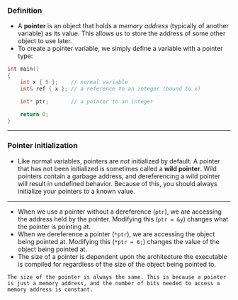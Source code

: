 ### Definition
- A **pointer** is an object that holds a _memory address_ (typically of another variable) as its value. This allows us to store the address of some other object to use later.
- To create a pointer variable, we simply define a variable with a pointer type:
```cpp
int main()
{
    int x { 5 };    // normal variable
    int& ref { x }; // a reference to an integer (bound to x)

    int* ptr;       // a pointer to an integer

    return 0;
}
```

---

### Pointer initialization

- Like normal variables, pointers are _not_ initialized by default. A pointer that has not been initialized is sometimes called a **wild pointer**. Wild pointers contain a garbage address, and dereferencing a wild pointer will result in undefined behavior. Because of this, you should always initialize your pointers to a known value.

---

- When we use a pointer without a dereference (`ptr`), we are accessing the address held by the pointer. Modifying this (`ptr = &y`) changes what the pointer is pointing at.
- When we dereference a pointer (`*ptr`), we are accessing the object being pointed at. Modifying this (`*ptr = 6;`) changes the value of the object being pointed at.
- The size of a pointer is dependent upon the architecture the executable is compiled for regardless of the size of the object being pointed to.

```ad-note
The size of the pointer is always the same. This is because a pointer is just a memory address, and the number of bits needed to access a memory address is constant.
```
